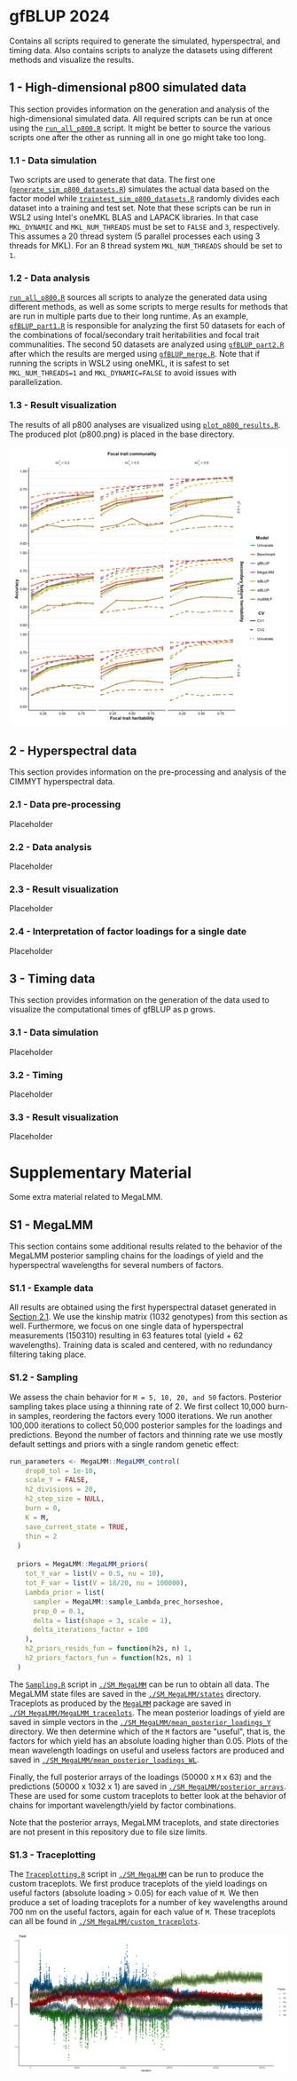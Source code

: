 # gfBLUP 2024

Contains all scripts required to generate the simulated, hyperspectral, and timing data. Also contains scripts to analyze the datasets using different methods and visualize the results.

## 1 - High-dimensional p800 simulated data

This section provides information on the generation and analysis of the high-dimensional simulated data. All required scripts can be run at once using the [`run_all_p800.R`](run_all_p800.R) script. It might be better to source the various scripts one after the other as running all in one go might take too long.

### 1.1 - Data simulation

Two scripts are used to generate that data. The first one ([`generate_sim_p800_datasets.R`](p800/data_generation/generate_sim_p800_datasets.R)) simulates the actual data based on the factor model while [`traintest_sim_p800_datasets.R`](p800/data_generation/traintest_sim_p800_datasets.R) randomly divides each dataset into a training and test set. Note that these scripts can be run in WSL2 using Intel's oneMKL BLAS and LAPACK libraries. In that case `MKL_DYNAMIC` and `MKL_NUM_THREADS` must be set to `FALSE` and `3`, respectively. This assumes a 20 thread system (5 parallel processes each using 3 threads for MKL). For an 8 thread system `MKL_NUM_THREADS` should be set to `1`.

### 1.2 - Data analysis

[`run_all_p800.R`](run_all_p800.R) sources all scripts to analyze the generated data using different methods, as well as some scripts to merge results for methods that are run in multiple parts due to their long runtime. As an example, [`gfBLUP_part1.R`](p800/analyses/gfBLUP_part1.R) is responsible for analyzing the first 50 datasets for each of the combinations of focal/secondary trait heritabilities and focal trait communalities. The second 50 datasets are analyzed using [`gfBLUP_part2.R`](p800/analyses/gfBLUP_part2.R) after which the results are merged using [`gfBLUP_merge.R`](p800/misc/gfBLUP_merge.R). Note that if running the scripts in WSL2 using oneMKL, it is safest to set `MKL_NUM_THREADS=1` and `MKL_DYNAMIC=FALSE` to avoid issues with parallelization.

### 1.3 - Result visualization

The results of all p800 analyses are visualized using [`plot_p800_results.R`](p800/plot_p800_results.R). The produced plot (p800.png) is placed in the base directory.

![](p800.png)

## 2 - Hyperspectral data

This section provides information on the pre-processing and analysis of the CIMMYT hyperspectral data.

### 2.1 - Data pre-processing

Placeholder

### 2.2 - Data analysis

Placeholder

### 2.3 - Result visualization

Placeholder

### 2.4 - Interpretation of factor loadings for a single date

Placeholder

## 3 - Timing data

This section provides information on the generation of the data used to visualize the computational times of gfBLUP as p grows.

### 3.1 - Data simulation

Placeholder

### 3.2 - Timing

Placeholder

### 3.3 - Result visualization

Placeholder

# Supplementary Material

Some extra material related to MegaLMM.

## S1 - MegaLMM

This section contains some additional results related to the behavior of the MegaLMM posterior sampling chains for the loadings of yield and the hyperspectral wavelengths for several numbers of factors.

### S1.1 - Example data

All results are obtained using the first hyperspectral dataset generated in [Section 2.1](https://github.com/KillianMelsen/gfBLUP_2024/tree/main?tab=readme-ov-file#21---data-pre-processing). We use the kinship matrix (1032 genotypes) from this section as well. Furthermore, we focus on one single data of hyperspectral measurements (150310) resulting in 63 features total (yield + 62 wavelengths). Training data is scaled and centered, with no redundancy filtering taking place.

### S1.2 - Sampling

We assess the chain behavior for `M = 5, 10, 20, and 50` factors. Posterior sampling takes place using a thinning rate of 2. We first collect 10,000 burn-in samples, reordering the factors every 1000 iterations. We run another 100,000 iterations to collect 50,000 posterior samples for the loadings and predictions. Beyond the number of factors and thinning rate we use mostly default settings and priors with a single random genetic effect:

``` r
run_parameters <- MegaLMM::MegaLMM_control(
    drop0_tol = 1e-10,
    scale_Y = FALSE,
    h2_divisions = 20,
    h2_step_size = NULL,
    burn = 0,
    K = M,
    save_current_state = TRUE,
    thin = 2
  )
  
  priors = MegaLMM::MegaLMM_priors(
    tot_Y_var = list(V = 0.5, nu = 10),
    tot_F_var = list(V = 18/20, nu = 100000),
    Lambda_prior = list(
      sampler = MegaLMM::sample_Lambda_prec_horseshoe,
      prop_0 = 0.1,
      delta = list(shape = 3, scale = 1),
      delta_iterations_factor = 100
    ),
    h2_priors_resids_fun = function(h2s, n) 1,
    h2_priors_factors_fun = function(h2s, n) 1
  )
```

The [`Sampling.R`](SM_MegaLMM/Sampling.R) script in [`./SM_MegaLMM`](SM_MegaLMM) can be run to obtain all data. The MegaLMM state files are saved in the [`./SM_MegaLMM/states`](SM_MegaLMM/states) directory. Traceplots as produced by the [`MegaLMM`](https://doi.org/10.1186/s13059-021-02416-w) package are saved in [`./SM_MegaLMM/MegaLMM_traceplots`](SM_MegaLMM/MegaLMM_traceplots). The mean posterior loadings of yield are saved in simple vectors in the [`./SM_MegaLMM/mean_posterior_loadings_Y`](SM_MegaLMM/mean_posterior_loadings_Y) directory. We then determine which of the `M` factors are "useful", that is, the factors for which yield has an absolute loading higher than 0.05. Plots of the mean wavelength loadings on useful and useless factors are produced and saved in [`./SM_MegaLMM/mean_posterior_loadings_WL`](SM_MegaLMM/mean_posterior_loadings_WL).

Finally, the full posterior arrays of the loadings (50000 x `M` x 63) and the predictions (50000 x 1032 x 1) are saved in [`./SM_MegaLMM/posterior_arrays`](SM_MegaLMM/posterior_arrays). These are used for some custom traceplots to better look at the behavior of chains for important wavelength/yield by factor combinations.

Note that the posterior arrays, MegaLMM traceplots, and state directories are not present in this repository due to file size limits.

### S1.3 - Traceplotting

The [`Traceplotting.R`](SM_MegaLMM/Traceplotting.R) script in [`./SM_MegaLMM`](SM_MegaLMM) can be run to produce the custom traceplots. We first produce traceplots of the yield loadings on useful factors (absolute loading \> 0.05) for each value of `M`. We then produce a set of loading traceplots for a number of key wavelengths around 700 nm on the useful factors, again for each value of `M`. These traceplots can all be found in [`./SM_MegaLMM/custom_traceplots`](SM_MegaLMM/custom_traceplots).

![](SM_MegaLMM/custom_traceplots/M50_Y.jpg)
